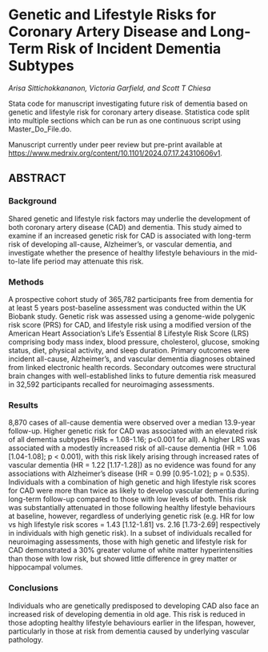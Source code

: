 # Genetic and Lifestyle Risks for Coronary Artery Disease and Long-Term Risk of Incident Dementia Subtypes

_Arisa Sittichokkananon, Victoria Garfield, and Scott T Chiesa_

Stata code for manuscript investigating future risk of dementia based on genetic and lifestyle risk for coronary artery disease. Statistica code split into multiple sections which can be run as one continuous script using Master_Do_File.do.

Manuscript currently under peer review but pre-print available at https://www.medrxiv.org/content/10.1101/2024.07.17.24310606v1.

## ABSTRACT 

### Background
Shared genetic and lifestyle risk factors may underlie the development of both coronary artery disease (CAD) and dementia. This study aimed to examine if an increased genetic risk for CAD is associated with long-term risk of developing all-cause, Alzheimer’s, or vascular dementia, and investigate whether the presence of healthy lifestyle behaviours in the mid-to-late life period may attenuate this risk.
### Methods
A prospective cohort study of 365,782 participants free from dementia for at least 5 years post-baseline assessment was conducted within the UK Biobank study. Genetic risk was assessed using a genome-wide polygenic risk score (PRS) for CAD, and lifestyle risk using a modified version of the American Heart Association’s Life’s Essential 8 Lifestyle Risk Score (LRS) comprising body mass index, blood pressure, cholesterol, glucose, smoking status, diet, physical activity, and sleep duration. Primary outcomes were incident all-cause, Alzheimer’s, and vascular dementia diagnoses obtained from linked electronic health records. Secondary outcomes were structural brain changes with well-established links to future dementia risk measured in 32,592 participants recalled for neuroimaging assessments. 
### Results
8,870 cases of all-cause dementia were observed over a median 13.9-year follow-up. Higher genetic risk for CAD was associated with an elevated risk of all dementia subtypes (HRs = 1.08-1.16; p<0.001 for all). A higher LRS was associated with a modestly increased risk of all-cause dementia (HR = 1.06 [1.04-1.08]; p < 0.001), with this risk likely arising through increased rates of vascular dementia (HR = 1.22 [1.17-1.28]) as no evidence was found for any associations with Alzheimer’s disease (HR = 0.99 [0.95-1.02]; p = 0.535). Individuals with a combination of high genetic and high lifestyle risk scores for CAD were more than twice as likely to develop vascular dementia during long-term follow-up compared to those with low levels of both. This risk was substantially attenuated in those following healthy lifestyle behaviours at baseline, however, regardless of underlying genetic risk (e.g. HR for low vs high lifestyle risk scores = 1.43 [1.12-1.81] vs. 2.16 [1.73-2.69] respectively in individuals with high genetic risk). In a subset of individuals recalled for neuroimaging assessments, those with high genetic and lifestyle risk for CAD demonstrated a 30% greater volume of white matter hyperintensities than those with low risk, but showed little difference in grey matter or hippocampal volumes. 
### Conclusions
Individuals who are genetically predisposed to developing CAD also face an increased risk of developing dementia in old age. This risk is reduced in those adopting healthy lifestyle behaviours earlier in the lifespan, however, particularly in those at risk from dementia caused by underlying vascular pathology.
